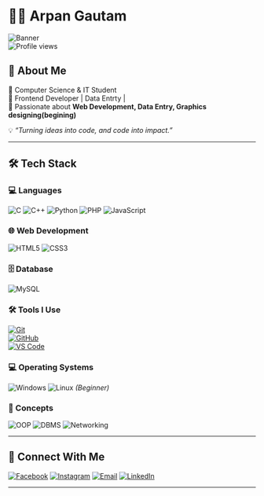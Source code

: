 # 👨‍💻 Arpan Gautam  

![Banner](https://img.shields.io/badge/Computer%20Science%20&%20IT-%230e75b6?style=for-the-badge)  
![Profile views](https://komarev.com/ghpvc/?username=arpangautam&label=Profile%20Views&color=0e75b6&style=flat)

## 🚀 About Me  
🔹 Computer Science & IT Student  
🔹 Frontend Developer | Data Entrty |  
🔹 Passionate about **Web Development, Data Entry, Graphics designing(begining)**  

💡 *“Turning ideas into code, and code into impact.”*  

---

## 🛠️ Tech Stack  

### 💻 Languages  
![C](https://img.shields.io/badge/C-%2300599C.svg?style=flat&logo=c&logoColor=white)
![C++](https://img.shields.io/badge/C++-%2300599C.svg?style=flat&logo=c%2B%2B&logoColor=white)
![Python](https://img.shields.io/badge/Python-3670A0?style=flat&logo=python&logoColor=ffdd54)
![PHP](https://img.shields.io/badge/PHP-777BB4?style=flat&logo=php&logoColor=white)
![JavaScript](https://img.shields.io/badge/JavaScript-323330?style=flat&logo=javascript&logoColor=F7DF1E)


### 🌐 Web Development  
![HTML5](https://img.shields.io/badge/HTML5-E34F26?style=flat&logo=html5&logoColor=white)
![CSS3](https://img.shields.io/badge/CSS3-1572B6?style=flat&logo=css3&logoColor=white)

### 🗄️ Database  

![MySQL](https://img.shields.io/badge/MySQL-4479A1?style=flat&logo=mysql&logoColor=white)


### 🛠️ Tools I Use  

[![Git](https://img.shields.io/badge/Git-F05032?style=flat&logo=git&logoColor=white)](https://git-scm.com/)  
[![GitHub](https://img.shields.io/badge/GitHub-181717?style=flat&logo=github&logoColor=white)](https://github.com/)  
[![VS Code](https://img.shields.io/badge/VS%20Code-0078d7?style=flat&logo=visual-studio-code&logoColor=white)](https://code.visualstudio.com/)  


### 💻 Operating Systems  

![Windows](https://img.shields.io/badge/Windows-0078D6?style=flat&logo=windows&logoColor=white)
![Linux](https://img.shields.io/badge/Linux-FCC624?style=flat&logo=linux&logoColor=black) *(Beginner)*


### 🧠 Concepts  

![OOP](https://img.shields.io/badge/OOP-FF6F00?style=flat&logo=java&logoColor=white)
![DBMS](https://img.shields.io/badge/DBMS-4479A1?style=flat&logo=database&logoColor=white)
![Networking](https://img.shields.io/badge/Networking%20Basics-007396?style=flat&logo=cisco&logoColor=white)

---

## 🤝 Connect With Me  

[![Facebook](https://img.shields.io/badge/Facebook-%231877F2.svg?style=flat&logo=facebook&logoColor=white)](https://facebook.com/arpan.gautam.528)
[![Instagram](https://img.shields.io/badge/Instagram-%23E4405F.svg?style=flat&logo=instagram&logoColor=white)](https://instagram.com/gautamarpan7)
[![Email](https://img.shields.io/badge/Email-arpangautam944%40gmail.com-red?style=flat&logo=gmail&logoColor=white)](mailto:arpangautam944@gmail.com)
[![LinkedIn](https://img.shields.io/badge/LinkedIn-%230077B5.svg?style=flat&logo=linkedin&logoColor=white)](https://linkedin.com/in/yourprofile)  

---
